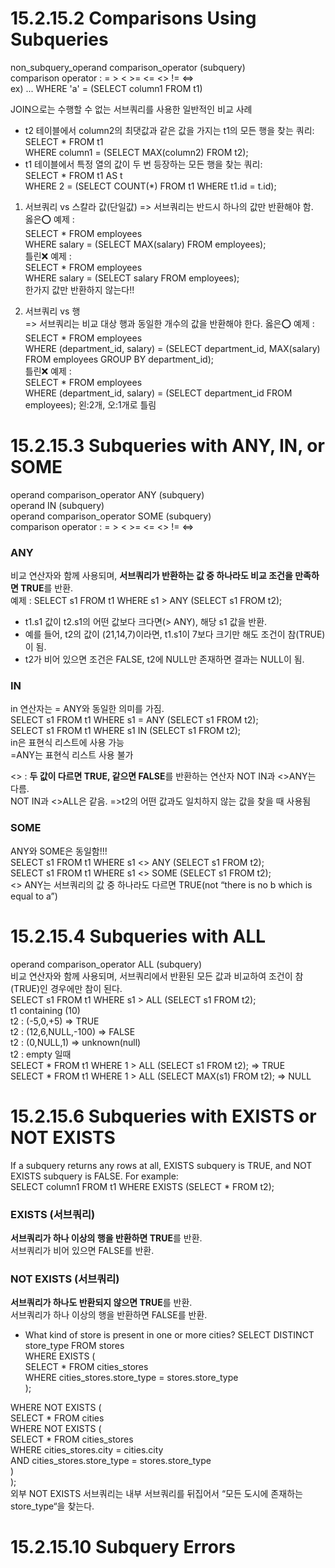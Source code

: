 # 15.2.15.2 Comparisons Using Subqueries
non_subquery_operand comparison_operator (subquery)      
comparison operator : =  >  <  >=  <=  <>  !=  <=>     
ex) ... WHERE 'a' = (SELECT column1 FROM t1)

JOIN으로는 수행할 수 없는 서브쿼리를 사용한 일반적인 비교 사례
- t2 테이블에서 column2의 최댓값과 같은 값을 가지는 t1의 모든 행을 찾는 쿼리:     
SELECT * FROM t1        
  WHERE column1 = (SELECT MAX(column2) FROM t2);      
- t1 테이블에서 특정 열의 값이 두 번 등장하는 모든 행을 찾는 쿼리:     
SELECT * FROM t1 AS t      
  WHERE 2 = (SELECT COUNT(*) FROM t1 WHERE t1.id = t.id);     

1. 서브쿼리 vs 스칼라 값(단일값)
=> 서브쿼리는 반드시 하나의 값만 반환해야 함.     
옳은⭕️ 예제 :      
SELECT * FROM employees      
WHERE salary = (SELECT MAX(salary) FROM employees);     
틀린❌ 예제 :            
SELECT * FROM employees     
WHERE salary = (SELECT salary FROM employees);      
한가지 값만 반환하지 않는다!!

2. 서브쿼리 vs 행       
=> 서브쿼리는 비교 대상 행과 동일한 개수의 값을 반환해야 한다.
옳은⭕️ 예제 :          
SELECT * FROM employees        
WHERE (department_id, salary) = (SELECT department_id, MAX(salary) FROM employees GROUP BY department_id);         
틀린❌ 예제 :        
SELECT * FROM employees          
WHERE (department_id, salary) = (SELECT department_id FROM employees);
왼:2개, 오:1개로 틀림

# 15.2.15.3 Subqueries with ANY, IN, or SOME
operand comparison_operator ANY (subquery)      
operand IN (subquery)      
operand comparison_operator SOME (subquery)        
comparison operator : =  >  <  >=  <=  <>  !=  <=>        

### ANY 
비교 연산자와 함께 사용되며, **서브쿼리가 반환하는 값 중 하나라도 비교 조건을 만족하면 TRUE**를 반환.     
예제 : SELECT s1 FROM t1 WHERE s1 > ANY (SELECT s1 FROM t2);        
- t1.s1 값이 t2.s1의 어떤 값보다 크다면(> ANY), 해당 s1 값을 반환.     
- 예를 들어, t2의 값이 (21,14,7)이라면, t1.s1이 7보다 크기만 해도 조건이 참(TRUE)이 됨.
- t2가 비어 있으면 조건은 FALSE, t2에 NULL만 존재하면 결과는 NULL이 됨.

### IN 
in 연산자는 = ANY와 동일한 의미를 가짐.     
SELECT s1 FROM t1 WHERE s1 = ANY (SELECT s1 FROM t2);         
SELECT s1 FROM t1 WHERE s1 IN    (SELECT s1 FROM t2);         
in은 표현식 리스트에 사용 가능       
=ANY는 표현식 리스트 사용 불가        

<> : **두 값이 다르면 TRUE, 같으면 FALSE**를 반환하는 연산자
NOT IN과 <>ANY는 다름.       
NOT IN과 <>ALL은 같음. =>t2의 어떤 값과도 일치하지 않는 값을 찾을 때 사용됨        

### SOME       
ANY와 SOME은 동일함!!!      
SELECT s1 FROM t1 WHERE s1 <> ANY  (SELECT s1 FROM t2);        
SELECT s1 FROM t1 WHERE s1 <> SOME (SELECT s1 FROM t2);         
<> ANY는 서브쿼리의 값 중 하나라도 다르면 TRUE(not “there is no b which is equal to a”)     

# 15.2.15.4 Subqueries with ALL     
operand comparison_operator ALL (subquery)       
비교 연산자와 함께 사용되며, 서브쿼리에서 반환된 모든 값과 비교하여 조건이 참(TRUE)인 경우에만 참이 된다.       
SELECT s1 FROM t1 WHERE s1 > ALL (SELECT s1 FROM t2);       
t1 containing (10)     
t2 : (-5,0,+5) => TRUE      
t2 : (12,6,NULL,-100) => FALSE     
t2 : (0,NULL,1) => unknown(null)    
t2 : empty 일때           
SELECT * FROM t1 WHERE 1 > ALL (SELECT s1 FROM t2); => TRUE     
SELECT * FROM t1 WHERE 1 > ALL (SELECT MAX(s1) FROM t2); => NULL      

# 15.2.15.6 Subqueries with EXISTS or NOT EXISTS     
If a subquery returns any rows at all, EXISTS subquery is TRUE, and NOT EXISTS subquery is FALSE. For example:        
SELECT column1 FROM t1 WHERE EXISTS (SELECT * FROM t2);       

### EXISTS (서브쿼리)      
**서브쿼리가 하나 이상의 행을 반환하면 TRUE**를 반환.     
서브쿼리가 비어 있으면 FALSE를 반환.        
### NOT EXISTS (서브쿼리)     
**서브쿼리가 하나도 반환되지 않으면 TRUE**를 반환.      
서브쿼리가 하나 이상의 행을 반환하면 FALSE를 반환.       


- What kind of store is present in one or more cities?
SELECT DISTINCT store_type FROM stores          
WHERE EXISTS (           
    SELECT * FROM cities_stores           
    WHERE cities_stores.store_type = stores.store_type          
);

WHERE NOT EXISTS (        
    SELECT * FROM cities        
    WHERE NOT EXISTS (        
        SELECT * FROM cities_stores       
        WHERE cities_stores.city = cities.city       
        AND cities_stores.store_type = stores.store_type       
    )       
);         
외부 NOT EXISTS 서브쿼리는 내부 서브쿼리를 뒤집어서 “모든 도시에 존재하는 store_type“을 찾는다.      

# 15.2.15.10 Subquery Errors     



 

  

    











